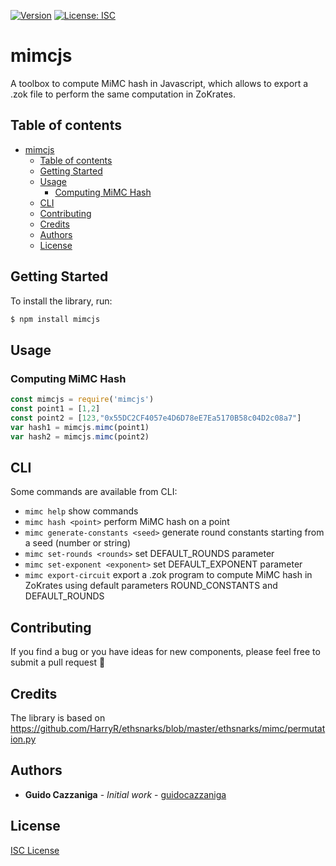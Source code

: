 [![Version](https://img.shields.io/badge/version-1.0.5-blue)](https://github.com/guidocazzaniga/mimcjs)
[![License: ISC](https://img.shields.io/badge/License-ISC-blue.svg)](https://opensource.org/licenses/ISC)

# mimcjs

A toolbox to compute MiMC hash in Javascript, which allows to export a .zok file to perform the same computation in ZoKrates.

## Table of contents

- [mimcjs](#mimcjs)
  - [Table of contents](#table-of-contents)
  - [Getting Started](#getting-started)
  - [Usage](#usage)
    - [Computing MiMC Hash](#computing-mimc-hash)
  - [CLI](#cli)
  - [Contributing](#contributing)
  - [Credits](#credits)
  - [Authors](#authors)
  - [License](#license)

## Getting Started

To install the library, run:

```sh
$ npm install mimcjs
```

## Usage

### Computing MiMC Hash

```js
const mimcjs = require('mimcjs')
const point1 = [1,2]
const point2 = [123,"0x55DC2CF4057e4D6D78eE7Ea5170B58c04D2c08a7"]
var hash1 = mimcjs.mimc(point1)
var hash2 = mimcjs.mimc(point2)
```

## CLI
Some commands are available from CLI:
- `mimc help` show commands
- `mimc hash <point>` perform MiMC hash on a point
- `mimc generate-constants <seed>` generate round constants starting from a seed (number or string)
- `mimc set-rounds <rounds>` set DEFAULT_ROUNDS parameter
- `mimc set-exponent <exponent>` set DEFAULT_EXPONENT parameter
- `mimc export-circuit` export a .zok program to compute MiMC hash in ZoKrates using default parameters ROUND_CONSTANTS and DEFAULT_ROUNDS 

## Contributing

If you find a bug or you have ideas for new components, please feel free to submit a pull request 🚀

## Credits

The library is based on https://github.com/HarryR/ethsnarks/blob/master/ethsnarks/mimc/permutation.py

## Authors

* **Guido Cazzaniga** - *Initial work* - [guidocazzaniga](https://github.com/guidocazzaniga)

## License

[ISC License](ISC-LICENSE.md)
